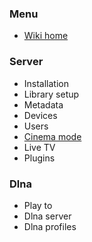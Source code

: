 ### Menu
* [Wiki home](home)

### Server

* Installation
* Library setup
* Metadata
* Devices
* Users
* [Cinema mode](Cinema-Mode)
* Live TV
* Plugins

### Dlna
* Play to
* Dlna server
* Dlna profiles